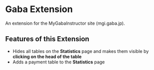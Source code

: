 # Gaba Extension

An extension for the MyGabaInstructor site (mgi.gaba.jp).

## Features of this Extension
* Hides all tables on the **Statistics** page and makes them visible by **clicking on the head of the table**
* Adds a payment table to the **Statistics** page


